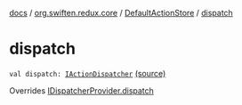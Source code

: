 [docs](../../index.md) / [org.swiften.redux.core](../index.md) / [DefaultActionStore](index.md) / [dispatch](./dispatch.md)

# dispatch

`val dispatch: `[`IActionDispatcher`](../-i-action-dispatcher.md) [(source)](https://github.com/protoman92/KotlinRedux/tree/master/common\common-core\src\main\kotlin/org/swiften/redux/core/DefaultActionStore.kt#L20)

Overrides [IDispatcherProvider.dispatch](../-i-dispatcher-provider/dispatch.md)

